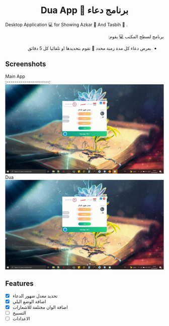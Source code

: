<h1 align="center"> Dua App 🤲 برنامج دعاء </h1>

Desktop Application 💻 for Showing Azkar 🤲 And Tasbih 📿 . <br />

<div align="right" dir="rtl">
برنامج لسطح المكتب 💻 يقوم:
  
- بعرض دعاء كل مدة زمنة محدد 💬 تقوم بتحديدها او تلقائيا كل 5 دقائق 
</div>

## Screenshots
Main App          
:---------------------:
![Main App - screenshots](screenshots/PictureMain.gif) 
Dua
![Notifications - screenshots](screenshots/PictureNotif.gif)

## Features
* [x] تحديد معدل ضهور الدعاء  
* [x] اضافة الوضع اليلي
* [x] اضافة الوان مختلفة للاشعارات
* [ ] التسبيح
* [ ] الاعدادات
